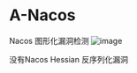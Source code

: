 # A-Nacos
Nacos 图形化漏洞检测
![image](https://github.com/wenruoya/A-Nacos/assets/44966823/c6c1a73d-c466-4f83-9494-88189bf3dbc8)

没有Nacos Hessian 反序列化漏洞
